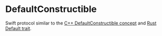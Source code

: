 # DefaultConstructible

Swift protocol similar to the [C++ DefaultConstructible concept](http://en.cppreference.com/w/cpp/concept/DefaultConstructible) and [Rust Default trait](https://doc.rust-lang.org/std/default/). 
